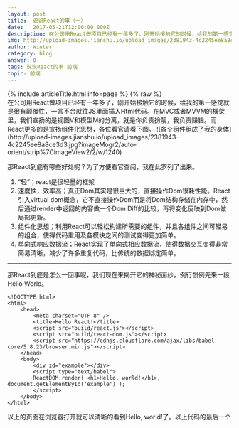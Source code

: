 ```yaml
---
layout: post
title:  说说React的事（一）
date:   2017-05-21T12:00:00.000Z
description: 在公司用React做项目已经有一年多了，刚开始接触它的时候，给我的第一感觉就是很有颠覆性，一言不合就往JS里面插入Html代码。在MVC或者MVVM的框架里，我们宣扬的是视图V和模型M的分离，就是你负责扮靓，我负责赚钱...
img: http://upload-images.jianshu.io/upload_images/2381943-4c2245ee8a8ce3d3.jpg?imageMogr2/auto-orient/strip%7CimageView2/2/w/1240
author: Winter
category: blog
answer: 0
tags: 说说React的事 前端
topic: 前端
---
```

<div class="article-root">
  <div class="article">
    {% include articleTitle.html info=page %}
    {% raw %}
    <div class="article-content">在公司用React做项目已经有一年多了，刚开始接触它的时候，给我的第一感觉就是很有颠覆性，一言不合就往JS里面插入Html代码。在MVC或者MVVM的框架里，我们宣扬的是视图V和模型M的分离，就是你负责扮靓，我负责赚钱。而React更多的是宣扬组件化思想，各位看官请看下图。
![各个组件组成了我的身体](http://upload-images.jianshu.io/upload_images/2381943-4c2245ee8a8ce3d3.jpg?imageMogr2/auto-orient/strip%7CimageView2/2/w/1240)

那React到底有哪些好处呢？为了方便看官查阅，我在此罗列了出来。
1. “轻”；react是很轻量的框架
2. 速度快，效率高；真正Dom其实是很巨大的，直接操作Dom很耗性能。React引入virtual dom概念，它不直接操作Dom而是将Dom结构存储在内存中，然后通过render中返回的内容做一个Dom Diff的比较，再将变化反映到Dom做局部更新。
3. 组件化思想；利用React可以轻松构建所需要的组件，并且各组件之间可轻易的组合，使得代码重用及各模块之间的测试变得更加简单。
4. 单向式响应数据流；React实现了单向式相应数据流，使得数据交互变得非常简易清晰，减少了许多重复代码，比传统的数据绑定简单。
--------
那React到底是怎么一回事呢，我们现在来揭开它的神秘面纱，例行惯例先来一段Hello World。
```
<!DOCTYPE html>
<html>
    <head>
        <meta charset="UTF-8" />
        <title>Hello React!</title>
        <script src="build/react.js"></script>
        <script src="build/react-dom.js"></script>
        <script src="https://cdnjs.cloudflare.com/ajax/libs/babel-core/5.8.23/browser.min.js"></script>
    </head>
    <body>
        <div id="example"></div>
        <script type="text/babel">
        ReactDOM.render( <h1>Hello, world!</h1>, document.getElementById('example') );
        </script>
    </body>
</html>
```
以上的页面在浏览器打开就可以清晰的看到Hello, world!了。以上代码的最后一个<script>片段要特别注意，它的Type是text/babel，用此标签的作用是让babel识别出并最终将jsx语句转换为浏览器可识别可运行的js语句。
上述代码我们引用了三个库
>*react.js*：React的核心库
>*react-dom.js*: 提供与DOM的相关的功能
>*browser.min.js*: 解析jsx语法，将jsx语法转换为JavaScript语法，实际上这一部很消耗时间应该放在服务器完成

当然你也可以把ReactJs的代码提取出来，为了让它看起来有组件的样子，我们改造成如下样子。
```
var HelloWorld = React.createClass({
	render: function() {
		return (
			<h1>Hello, world!</h1>
		);
	}
});

ReactDOM.render(<HelloWorld/>, document.getElementById("example"));

```
Html页面只需要引用它就可以了
```
<script type="text/babel" src="src/helloworld.js"></script>
```

![运行结果](http://upload-images.jianshu.io/upload_images/2381943-e835198bbb1c35cf.png?imageMogr2/auto-orient/strip%7CimageView2/2/w/1240)

*需要注意的是，页面在某些浏览器打开可能会报错无法加载该文件例如谷歌chrome，原因是它不是http请求，如果放在服务器是完全没有问题的。但我们没有服务器想在本地看看怎么办，别急，还是有办法的。Mac可以先退出浏览器再用以下命令打开谷歌chrome。*
```
open -a Google\ Chrome --args --disable-web-security --allow-file-access-from-files --user-data-dir=""
```
Windows的可以右击谷歌浏览器快捷方式，打开属性在目标位置后加上如下参数
```
--args --disable-web-security --allow-file-access-from-files --user-data-dir=""
```
继续说上面的代码，我们可以看到我们使用了**<HelloWorld/>**给id为example的元素渲染了内容Hello, world!而此时此刻我们所创建的这个React对象就是个简单的组件了。这里有一点切记**组件名字开头一定要大写**。

--------

现在假如我不想组件返回一个Hello，world给我我想说点别的，比如说洋气的中文“你好世界”要怎么做呢。这时候我们可以用React的**props**。
```
var HelloWorld = React.createClass({
	render: function() {
		return (
			<h1>{this.props.words}</h1>
		);
	}
});

ReactDOM.render(<HelloWorld words="你好世界"/>, document.getElementById("example"));

```

![运行结果](http://upload-images.jianshu.io/upload_images/2381943-e917f8387d7e8125.png?imageMogr2/auto-orient/strip%7CimageView2/2/w/1240)

props可用于父组件向子组件传值，这将是组件的一个初始值，一旦设置之后将不能修改。

--------

你可能想父组件在没有传值给子组件时，子组件可以有默认的值可以用，这时候这个方法**getDefaultProps**就派上用场了。该方法是默认给props的各属性设置相应的值。
```
var HelloWorld = React.createClass({
	getDefaultProps: function(){
		return {
			words: "你好世界"
		};
	},

	render: function() {
		return (
			<h1>{this.props.words}</h1>
		);
	}
});

ReactDOM.render(<HelloWorld/>, document.getElementById("example"));
```
-------
组件肯定避免不了要与用户互动，当有数据更新的时候，我们要怎么把新数据渲染到界面上呢。这里我们仍用上一个栗子来阐述这个问题，这时候我们会用到**state**。
```
var HelloWorld = React.createClass({
	getInitialState: function(){
		return {
			words: "Hello, world!"
		};
	},

	sayChinese: function(){
		this.setState({words: "你好,世界!"});
	},

	render: function() {
		return (
			<div>
				<h1>{this.state.words}</h1>
				<button onClick={this.sayChinese}>Say Chinese!</button>
			</div>
		);
	}
});

ReactDOM.render(<HelloWorld/>, document.getElementById("example"));

```
![点击变成了中文](http://upload-images.jianshu.io/upload_images/2381943-1f0602e3a1c71362.png?imageMogr2/auto-orient/strip%7CimageView2/2/w/1240)

同**props**一样，**state**也可以通过**getInitialState**设置初始值，当用户点击组件，调用了方法**setState**修改了状态值，导致组件的状态变化，每次修改完成后都会自动调用render方法重新渲染组件，从这里也可以看出单向数据流的特性。

--------

看起来好像组件都可以调用props的值或者state里的属性值来展示渲染数据，但其实这两者是有根本区别的。
>props一旦定义就不能改变，state可以随时改变
>props主要组件用于初始化，state用于与用户交互和组件更新</div>
    {% endraw %}
  </div>

  <div class="discuss-wrapper">
    {% include discussTitle.html info=page %}
    {% raw %}
    
    {% endraw %}
  </div>
<div>
